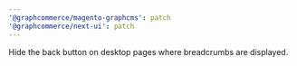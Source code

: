 ```yaml
---
'@graphcommerce/magento-graphcms': patch
'@graphcommerce/next-ui': patch
---
```


Hide the back button on desktop pages where breadcrumbs are displayed.
